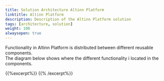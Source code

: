 ```yaml
---
title: Solution Architecture Altinn Platform
linktitle: Altinn Platform
description: Description of the Altinn Platform solution
tags: [architecture, solution]
weight: 100
alwaysopen: true
---
```


Functionality in Altinn Platform is distributed between different reusable components.  
The diagram below shows where the different functionality i located in the components.

{{%excerpt%}}
<object data="/teknologi/altinnstudio/architecture/application/solution/altinn-platform/altinnplatform__solutionarchitecture.svg" type="image/svg+xml" style="width: 100%;"></object>
{{% /excerpt%}}
